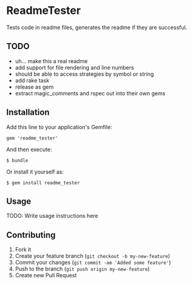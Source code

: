 # ReadmeTester

Tests code in readme files, generates the readme if they are successful.

## TODO

* uh... make this a real readme
* add support for file rendering and line numbers
* should be able to access strategies by symbol or string
* add rake task
* release as gem
* extract magic_comments and rspec out into their own gems

## Installation

Add this line to your application's Gemfile:

    gem 'readme_tester'

And then execute:

    $ bundle

Or install it yourself as:

    $ gem install readme_tester

## Usage

TODO: Write usage instructions here

## Contributing

1. Fork it
2. Create your feature branch (`git checkout -b my-new-feature`)
3. Commit your changes (`git commit -am 'Added some feature'`)
4. Push to the branch (`git push origin my-new-feature`)
5. Create new Pull Request

